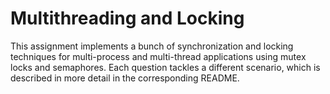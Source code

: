 # Multithreading and Locking

This assignment implements a bunch of synchronization and locking techniques for multi-process and multi-thread applications using mutex locks and semaphores. Each question tackles a different scenario, which is described in more  detail in the corresponding README.
